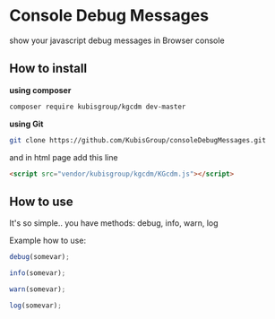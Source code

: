 # Console Debug Messages
show your javascript debug messages in Browser console

## How to install
**using composer**
```bash
composer require kubisgroup/kgcdm dev-master
```
**using Git**
```bash
git clone https://github.com/KubisGroup/consoleDebugMessages.git
```

and in html page add this line
```html
<script src="vendor/kubisgroup/kgcdm/KGcdm.js"></script>
```
## How to use
It's so simple..
you have methods: debug, info, warn, log

Example how to use:

```javascript
debug(somevar);
```
```javascript
info(somevar);
```
```javascript
warn(somevar);
```
```javascript
log(somevar);
```

